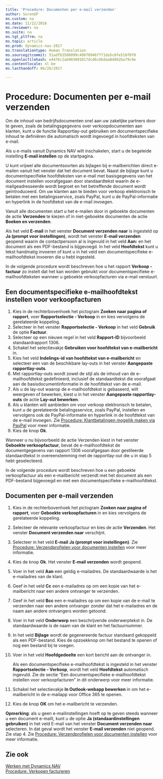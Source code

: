 ```yaml
---
title: 'Procedure: Documenten per e-mail verzenden'
author: SorenGP
ms.custom: na
ms.date: 11/22/2016
ms.reviewer: na
ms.suite: na
ms.tgt_pltfrm: na
ms.topic: article
ms.prod: dynamics-nav-2017
ms.translationtype: Human Translation
ms.sourcegitcommit: 51adfb3588099c496f0946ff71da5c6fe518f070
ms.openlocfilehash: e4476c2ab903001017dcd6c8bdaa84892ba79c9e
ms.contentlocale: nl-be
ms.lasthandoff: 06/26/2017

---
```


# <a name="how-to-send-documents-by-email"></a>Procedure: Documenten per e-mail verzenden
Om de inhoud van bedrijfsdocumenten snel aan uw zakelijke partners door te geven, zoals de betalingsgegevens over verkoopdocumenten aan klanten, kunt u de functie Rapportlay-out gebruiken om documentspecifieke inhoud te definiëren die automatisch wordt ingevoegd in hoofdteksten van e-mail.

Als u e-mails vanuit Dynamics NAV wilt inschakelen, start u de begeleide instelling **E-mail instellen** op de startpagina.

U kunt vrijwel alle documentsoorten als bijlagen bij e-mailberichten direct e-mailen vanuit het venster dat het document bevat. Naast de bijlage kunt u documentspecifieke hoofdteksten van e-mail met basisgegevens van het document instellen voorafgegaan door standaardtekst waarin de e-mailgeadresseerde wordt begroet en het betreffende document wordt geïntroduceerd. Om uw klanten aan te bieden voor verkoop elektronisch te betalen met een betalingsservice, zoals PayPal, kunt u de PayPal-informatie en hyperlink in de hoofdtekst van de e-mail invoegen.

Vanuit alle documenten start u het e-mailen door in geboekte documenten de actie **Verzenden** te kiezen of in niet-geboekte documenten de actie **Boeken en verzenden**.

Als het veld **E-mail** in het venster **Document verzenden naar** is ingesteld op **Ja (prompt voor instellingen)**, wordt het venster **E-mail verzenden** geopend waarin de contactpersoon al is ingevuld in het veld **Aan:** en het document als een PDF-bestand is bijgevoegd. In het veld **Hoofdtekst** kunt u tekst handmatig invoeren of kunt u in het veld een documentspecifieke e-mailhoofdtekst invoeren die u hebt ingesteld.

In de volgende procedure wordt beschreven hoe u het rapport **Verkoop - factuur** zo instelt dat het kan worden gebruikt voor documentspecifieke e-mailhoofdteksten wanneer u geboekte verkoopfacturen via e-mail verstuurt.

## <a name="to-set-up-a-document-specific-email-body-for-sales-invoices"></a>Een documentspecifieke e-mailhoofdtekst instellen voor verkoopfacturen
1. Kies in de rechterbovenhoek het pictogram **Zoeken naar pagina of rapport**, voer **Rapportselectie - Verkoop** in en kies vervolgens de gerelateerde koppeling.
2. Selecteer in het venster **Rapportselectie - Verkoop** in het veld **Gebruik** de optie **Factuur**.
3. Selecteer op een nieuwe regel in het veld **Rapport-ID** bijvoorbeeld standaardrapport 1306.
4. Schakel het selectievakje **Gebruiken voor hoofdtekst van e-mailbericht** in.
5. Kies het veld **Indelings-id van hoofdtekst van e-mailbericht** en selecteer een van de beschikbare lay-outs in het venster **Aangepaste rapportlay-outs**.
6. Met rapportlay-outs wordt zowel de stijl als de inhoud van de e-mailhoofdtekst gedefinieerd, inclusief de standaardtekst die voorafgaat aan de basisdocumentinformatie in de hoofdtekst van de e-mail.
7. Als u de lay-out waarop de e-mailhoofdtekst is gebaseerd, wilt weergeven of bewerken, kiest u in het venster **Aangepaste rapportlay-outs** de actie **Lay-out bewerken**.
8. Als u klanten wilt aanbieden om voor verkoop elektronisch te betalen, kunt u de gerelateerde betalingsservice, zoals PayPal, instellen en vervolgens ook de PayPal-informatie en hyperlink in de hoofdtekst van de e-mail invoegen. Zie [Procedure: Klantbetalingen mogelijk maken via PayPal](sales-how-enable-customer-payments-paypal.md) voor meer informatie.
9. Kies de knop **Ok**.

Wanneer u nu bijvoorbeeld de actie Verzenden kiest in het venster **Geboekte verkoopfactuur**, bevat de e-mailhoofdtekst de documentgegevens van rapport 1306 voorafgegaan door gestileerde standaardtekst in overeenstemming met de rapportlay-out die u in stap 5 hebt geselecteerd.

In de volgende procedure wordt beschreven hoe u een geboekte verkoopfactuur als een e-mailbericht verzendt met het document als een PDF-bestand bijgevoegd en met een documentspecifieke e-mailhoofdtekst.
## <a name="to-send-documents-by-email"></a>Documenten per e-mail verzenden
1. Kies in de rechterbovenhoek het pictogram **Zoeken naar pagina of rapport**, voer **Geboekte verkoopfacturen** in en kies vervolgens de gerelateerde koppeling.
2. Selecteer de relevante verkoopfactuur en kies de actie **Verzenden**. Het venster **Document verzenden naar** verschijnt.
3. Selecteer in het veld **E-mail** **Ja (prompt voor instellingen)**. Zie [Procedure: Verzendprofielen voor documenten instellen](sales-how-setup-document-send-profiles.md) voor meer informatie.
4. Kies de knop **Ok**. Het venster **E-mail verzenden** wordt geopend.
5. Voer in het veld **Aan** een geldig e-mailadres. De standaardwaarde is het e-mailadres van de klant.
6. Geef in het veld **Cc** een e-mailadres op om een kopie van het e-mailbericht naar een andere ontvanger te verzenden.
7. Geef in het veld **Bcc** een e-mailadres op om een kopie van de e-mail te verzenden naar een andere ontvanger zonder dat het e-mailadres en de naam aan andere ontvangers worden getoond.
8. Voer in het veld **Onderwerp** een beschrijvende onderwerptekst in. De standaardwaarde is de naam van de klant en het factuurnummer.
9. In het veld **Bijlage** wordt de gegenereerde factuur standaard gekoppeld als een PDF-bestand. Kies de opzoekknop om het bestand te openen of nog een bestand bij te voegen.
10. Voer in het veld **Hoofdgedeelte** een kort bericht aan de ontvanger in.

    Als een documentspecifieke e-mailhoofdtekst is ingesteld in het venster **Rapportselectie - Verkoop**, wordt het veld **Hoofdtekst** automatisch ingevuld. Zie de sectie “Een documentspecifieke e-mailhoofdtekst instellen voor verkoopfacturen” in dit onderwerp voor meer informatie.
11. Schakel het selectievakje **In Outlook-webapp bewerken** in om het e-mailbericht in de e-mailapp voor Office 365 te openen.
12. Kies de knop **OK** om het e-mailbericht te verzenden.

**Opmerking**: als u geen e-mailinstellingen hoeft op te geven steeds wanneer u een document e-mailt, kunt u de optie **Ja (standaardinstellingen gebruiken)** in het veld E-mail van het venster **Document verzenden naar** selecteren. In dat geval wordt het venster **E-mail verzenden** niet geopend. Zie stap 4. Zie [Procedure: Verzendprofielen voor documenten instellen](sales-how-setup-document-send-profiles.md) voor meer informatie.

## <a name="see-also"></a>Zie ook  
[Werken met Dynamics NAV](ui-work-product.md)  
[Procedure: Verkopen factureren](sales-how-invoice-sales.md)

